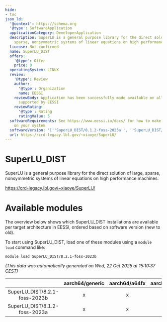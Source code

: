 ```yaml
---
hide:
- toc
json_ld:
  '@context': https://schema.org
  '@type': SoftwareApplication
  applicationCategory: DeveloperApplication
  description: SuperLU is a general purpose library for the direct solution of large,
    sparse, nonsymmetric systems of linear equations on high performance machines.
  license: Not confirmed
  name: SuperLU_DIST
  offers:
    '@type': Offer
    price: 0
  operatingSystem: LINUX
  review:
    '@type': Review
    author:
      '@type': Organization
      name: EESSI
    reviewBody: Application has been successfully made available on all architectures
      supported by EESSI
    reviewRating:
      '@type': Rating
      ratingValue: 5
  softwareRequirements: See https://www.eessi.io/docs/ for how to make EESSI available
    on your system
  softwareVersion: '[''SuperLU_DIST/8.1.2-foss-2023a'', ''SuperLU_DIST/8.2.1-foss-2023b'']'
  url: https://crd-legacy.lbl.gov/~xiaoye/SuperLU/
---
```


SuperLU_DIST
============


SuperLU is a general purpose library for the direct solution of large, sparse, nonsymmetric systems of linear equations on high performance machines.

https://crd-legacy.lbl.gov/~xiaoye/SuperLU/
# Available modules


The overview below shows which SuperLU_DIST installations are available per target architecture in EESSI, ordered based on software version (new to old).

To start using SuperLU_DIST, load one of these modules using a `module load` command like:

```shell
module load SuperLU_DIST/8.2.1-foss-2023b
```

*(This data was automatically generated on Wed, 22 Oct 2025 at 15:10:37 CEST)*

| |aarch64/generic|aarch64/a64fx|aarch64/neoverse_n1|aarch64/neoverse_v1|aarch64/nvidia/grace|x86_64/generic|x86_64/amd/zen2|x86_64/amd/zen3|x86_64/amd/zen4|x86_64/intel/cascadelake|x86_64/intel/haswell|x86_64/intel/icelake|x86_64/intel/sapphirerapids|x86_64/intel/skylake_avx512|
| :---: | :---: | :---: | :---: | :---: | :---: | :---: | :---: | :---: | :---: | :---: | :---: | :---: | :---: | :---: |
|SuperLU_DIST/8.2.1-foss-2023b|x|x|x|x|x|x|x|x|x|x|x|x|x|x|
|SuperLU_DIST/8.1.2-foss-2023a|x|x|x|x|x|x|x|x|x|x|x|x|x|x|
